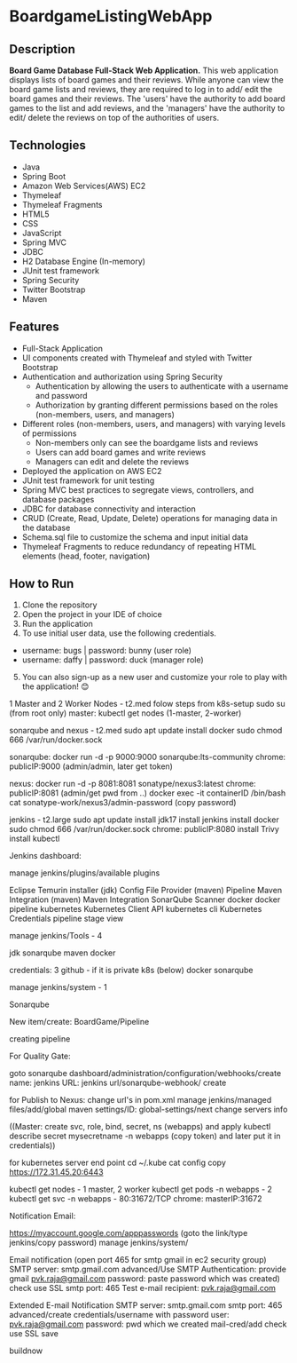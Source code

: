 # BoardgameListingWebApp

## Description

**Board Game Database Full-Stack Web Application.**
This web application displays lists of board games and their reviews. While anyone can view the board game lists and reviews, they are required to log in to add/ edit the board games and their reviews. The 'users' have the authority to add board games to the list and add reviews, and the 'managers' have the authority to edit/ delete the reviews on top of the authorities of users.  

## Technologies

- Java
- Spring Boot
- Amazon Web Services(AWS) EC2
- Thymeleaf
- Thymeleaf Fragments
- HTML5
- CSS
- JavaScript
- Spring MVC
- JDBC
- H2 Database Engine (In-memory)
- JUnit test framework
- Spring Security
- Twitter Bootstrap
- Maven

## Features

- Full-Stack Application
- UI components created with Thymeleaf and styled with Twitter Bootstrap
- Authentication and authorization using Spring Security
  - Authentication by allowing the users to authenticate with a username and password
  - Authorization by granting different permissions based on the roles (non-members, users, and managers)
- Different roles (non-members, users, and managers) with varying levels of permissions
  - Non-members only can see the boardgame lists and reviews
  - Users can add board games and write reviews
  - Managers can edit and delete the reviews
- Deployed the application on AWS EC2
- JUnit test framework for unit testing
- Spring MVC best practices to segregate views, controllers, and database packages
- JDBC for database connectivity and interaction
- CRUD (Create, Read, Update, Delete) operations for managing data in the database
- Schema.sql file to customize the schema and input initial data
- Thymeleaf Fragments to reduce redundancy of repeating HTML elements (head, footer, navigation)

## How to Run

1. Clone the repository
2. Open the project in your IDE of choice
3. Run the application
4. To use initial user data, use the following credentials.
  - username: bugs    |     password: bunny (user role)
  - username: daffy   |     password: duck  (manager role)
5. You can also sign-up as a new user and customize your role to play with the application! 😊

1 Master and 2 Worker Nodes - t2.med
folow steps from k8s-setup
sudo su (from root only)
master: kubectl get nodes (1-master, 2-worker)

sonarqube and nexus - t2.med
sudo apt update
install docker
sudo chmod 666 /var/run/docker.sock

sonarqube:
docker run -d -p 9000:9000 sonarqube:lts-community
chrome: publicIP:9000 (admin/admin, later get token)

nexus:
docker run -d -p 8081:8081 sonatype/nexus3:latest
chrome: publicIP:8081 (admin/get pwd from ..)
docker exec -it containerID /bin/bash
cat sonatype-work/nexus3/admin-password (copy password)

jenkins - t2.large
sudo apt update
install jdk17
install jenkins
install docker
sudo chmod 666 /var/run/docker.sock
chrome: publicIP:8080
install Trivy
install kubectl

Jenkins dashboard:

manage jenkins/plugins/available plugins

Eclipse Temurin installer (jdk)
Config File Provider (maven)
Pipeline Maven Integration (maven)
Maven Integration
SonarQube Scanner
docker
docker pipeline
kubernetes
Kubernetes Client API
kubernetes cli
Kubernetes Credentials
pipeline stage view

manage jenkins/Tools - 4

jdk
sonarqube
maven
docker

credentials: 3
github - if it is private
k8s (below)
docker
sonarqube

manage jenkins/system - 1

Sonarqube


New item/create: BoardGame/Pipeline

creating pipeline

For Quality Gate:

goto sonarqube dashboard/administration/configuration/webhooks/create
name: jenkins
URL: jenkins url/sonarqube-webhook/
create

for Publish to Nexus:
change url's in pom.xml
manage jenkins/managed files/add/global maven settings/ID: global-settings/next
change servers info


((Master:
create svc, role, bind, secret, ns (webapps) and apply
kubectl describe secret mysecretname -n webapps (copy token) and later put it in credentials))

for kubernetes server end point
cd ~/.kube
cat config
copy  https://172.31.45.20:6443

kubectl get nodes - 1 master, 2 worker
kubectl get pods -n webapps - 2
kubectl get svc -n webapps - 80:31672/TCP
chrome: masterIP:31672

Notification Email:

https://myaccount.google.com/apppasswords (goto the link/type jenkins/copy password)
manage jenkins/system/

Email notification (open port 465 for smtp gmail in ec2 security group)
SMTP server: smtp.gmail.com
advanced/Use SMTP Authentication: provide gmail pvk.raja@gmail.com
password: paste password which was created)
check use SSL
smtp port: 465
Test e-mail recipient: pvk.raja@gmail.com

Extended E-mail Notification
SMTP server: smtp.gmail.com
smtp port: 465
advanced/create credentials/username with password
user: pvk.raja@gmail.com
password: pwd which we created
mail-cred/add
check use SSL
save

buildnow









